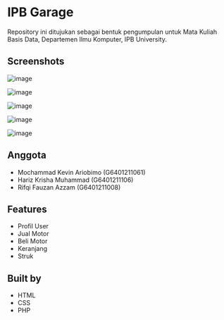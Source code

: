 # IPB Garage
Repository ini ditujukan sebagai bentuk pengumpulan untuk Mata Kuliah Basis Data, Departemen Ilmu Komputer, IPB University.

## Screenshots

![image](https://user-images.githubusercontent.com/88078382/204354349-7164d62d-8517-44c2-b958-30228a75c336.png)

![image](https://user-images.githubusercontent.com/88078382/204353824-f93fd03e-a226-45ca-a11d-8a495fee1089.png)

![image](https://user-images.githubusercontent.com/88078382/204353988-99466b90-49b1-433c-b463-905eaa74875f.png)

![image](https://user-images.githubusercontent.com/88078382/204354092-7e254394-46ef-410e-9abb-7d780b5e7475.png)

![image](https://user-images.githubusercontent.com/88078382/204354258-ad0c2cf5-7b88-4d0d-94b7-f6490f0ed46a.png)

## Anggota
- Mochammad Kevin Ariobimo (G6401211061)
- Hariz Krisha Muhammad (G6401211106)
- Rifqi Fauzan Azzam (G6401211008)

## Features
- Profil User
- Jual Motor
- Beli Motor
- Keranjang
- Struk

## Built by
- HTML
- CSS
- PHP
